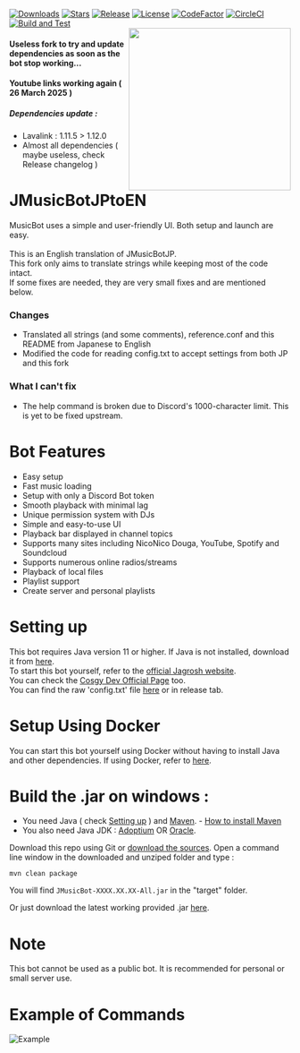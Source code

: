 [![Downloads](https://img.shields.io/github/downloads/THOMZY/JMusicBot-JPtoEN/total.svg)](https://github.com/THOMZY/JMusicBot-JPtoEN/releases/latest)
[![Stars](https://img.shields.io/github/stars/THOMZY/JMusicBot-JPtoEN.svg)](https://github.com/THOMZY/JMusicBot-JPtoEN/stargazers)
[![Release](https://img.shields.io/github/release/THOMZY/JMusicBot-JPtoEN.svg)](https://github.com/THOMZY/JMusicBot-JPtoEN/releases/latest)
[![License](https://img.shields.io/github/license/THOMZY/JMusicBot-JPtoEN.svg)](https://github.com/THOMZY/JMusicBot-JPtoEN/blob/develop/LICENSE)
[![CodeFactor](https://www.codefactor.io/repository/github/thomzy/jmusicbot-jptoen/badge)](https://www.codefactor.io/repository/github/thomzy/jmusicbot-jptoen)
[![CircleCI](https://dl.circleci.com/status-badge/img/gh/THOMZY/JMusicBot-JPtoEN/tree/develop.svg?style=svg)](https://dl.circleci.com/status-badge/redirect/gh/THOMZY/JMusicBot-JPtoEN/tree/develop)
[![Build and Test](https://github.com/THOMZY/JMusicBot-JPtoEN/actions/workflows/release.yml/badge.svg)](https://github.com/THOMZY/JMusicBot-JPtoEN/actions/workflows/release.yml)  
<img align="right" src="https://i.imgur.com/9ZXIsiB.png" height="290" width="290">  
  
#### Useless fork to try and update dependencies as soon as the bot stop working...  
  
#### Youtube links working again ( 26 March 2025 )  
##### Dependencies update :  
- Lavalink : 1.11.5 > 1.12.0  
- Almost all dependencies ( maybe useless, check Release changelog )


  
# JMusicBotJPtoEN

MusicBot uses a simple and user-friendly UI. Both setup and launch are easy.
<br><br>This is an English translation of JMusicBotJP.
<br>This fork only aims to translate strings while keeping most of the code intact.
<br>If some fixes are needed, they are very small fixes and are mentioned below.
### Changes
* Translated all strings (and some comments), reference.conf and this README from Japanese to English
* Modified the code for reading config.txt to accept settings from both JP and this fork

### What I can't fix
* The help command is broken due to Discord's 1000-character limit. This is yet to be fixed upstream.
  
# Bot Features

* Easy setup
* Fast music loading
* Setup with only a Discord Bot token
* Smooth playback with minimal lag
* Unique permission system with DJs
* Simple and easy-to-use UI
* Playback bar displayed in channel topics
* Supports many sites including NicoNico Douga, YouTube, Spotify and Soundcloud
* Supports numerous online radios/streams
* Playback of local files
* Playlist support
* Create server and personal playlists

# Setting up

This bot requires Java version 11 or higher.
If Java is not installed, download it from [here](https://www.oracle.com/jp/java/technologies/downloads/).  
To start this bot yourself, refer to the [official Jagrosh website](https://jmusicbot.com/setup/).  
You can check the [Cosgy Dev Official Page](https://www.cosgy.dev/2019/09/06/jmusicbot-setup/) too.  
You can find the raw 'config.txt' file [here](https://raw.githubusercontent.com/THOMZY/JMusicBot-JPtoEN/refs/heads/develop/src/main/resources/reference.conf) or in release tab.  

# Setup Using Docker

You can start this bot yourself using Docker without having to install Java and other dependencies.
If using Docker, refer to [here](https://hub.docker.com/r/cyberrex/jmusicbot-jp).

# Build the .jar on windows :

* You need Java ( check [Setting up](https://github.com/THOMZY/JMusicBot-JPtoEN?tab=readme-ov-file#setting-up) ) and [Maven](https://maven.apache.org/download.cgi). - [How to install Maven](https://phoenixnap.com/kb/install-maven-windows)  
* You also need Java JDK : [Adoptium](https://adoptium.net/) OR [Oracle](https://www.oracle.com/java/technologies/downloads/?er=221886).
  
Download this repo using Git or [download the sources](https://github.com/THOMZY/JMusicBot-JPtoEN/archive/refs/heads/develop.zip).
Open a command line window in the downloaded and unziped folder and type :  
```
mvn clean package
```
You will find ```JMusicBot-XXXX.XX.XX-All.jar``` in the "target" folder. 
   
Or just download the latest working provided .jar [here](https://github.com/THOMZY/JMusicBot-JPtoEN/releases/latest).  
  
# Note

This bot cannot be used as a public bot.
It is recommended for personal or small server use.  

# Example of Commands

![Example](https://i.imgur.com/tevrtKt.png)